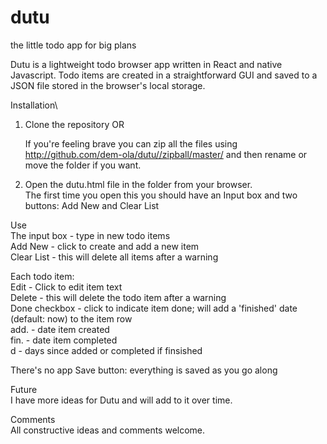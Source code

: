 # dutu
the little todo app for big plans

Dutu is a lightweight todo browser app written in React and native Javascript. Todo items are created in a straightforward  GUI and saved to a JSON file stored in the browser's local storage.

Installation\
1. Clone the repository OR
    
   If you're feeling brave you can zip all the files using 
http://github.com/dem-ola/dutu//zipball/master/ and then rename or move the folder if you want.

2. Open the dutu.html file in the folder from your browser.\
   The first time you open this you should have an Input box and two buttons: Add New and Clear List

Use\
The input box - type in new todo items\
Add New - click to create and add a new item\
Clear List - this will delete all items after a warning

Each todo item:\
Edit - Click to edit item text\
Delete - this will delete the todo item after a warning\
Done checkbox - click to indicate item done; will add a 'finished' date (default: now) to the item row\
add. <date> - date item created\
fin. <date> - date item completed\
<number>d - days since added or completed if finsished 

There's no app Save button: everything is saved as you go along


Future\
I have more ideas for Dutu and will add to it over time.

Comments\
All constructive ideas and comments welcome.
